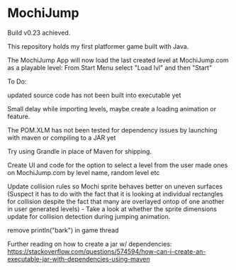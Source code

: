 # MochiJump
Build v0.23 achieved.

This repository holds my first platformer game built with Java.

The MochiJump App will now load the last created level at MochiJump.com as a playable level:
From Start Menu select "Load lvl" and then "Start" 

To Do:

updated source code has not been built into executable yet

Small delay while importing levels, maybe create a loading animation or feature.

The POM.XLM has not been tested for dependency issues by launching with maven or compiling to a JAR yet

Try using Grandle in place of Maven for shipping.

Create UI and code for the option to select a level from the user made ones on MochiJump.com by level name, random level etc

Update collision rules so Mochi sprite behaves better on uneven surfaces (Suspect it has to do with the fact that it is looking at individual rectangles for collision despite the fact that many are overlayed ontop of one another in user generated levels) - Take a look at whether the sprite dimensions update for collision detection during jumping animation.

remove println("bark") in game thread

Further reading on how to create a jar w/ dependencies:
https://stackoverflow.com/questions/574594/how-can-i-create-an-executable-jar-with-dependencies-using-maven
